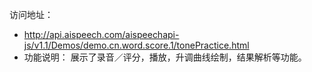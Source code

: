 访问地址：
  * http://api.aispeech.com/aispeechapi-js/v1.1/Demos/demo.cn.word.score.1/tonePractice.html
  * 功能说明： 展示了录音／评分，播放，升调曲线绘制，结果解析等功能。